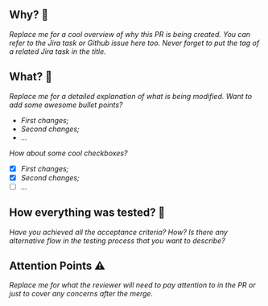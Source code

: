 ## Why? :open_book:
_Replace me for a cool overview of why this PR is being created. You can
refer to the Jira task or Github issue here too. Never forget to put the
tag of a related Jira task in the title._

## What? :wrench:
_Replace me for a detailed explanation of what is being modified._
_Want to add some awesome bullet points?_
- _First changes;_
- _Second changes;_
- _..._

_How about some cool checkboxes?_
- [X] _First changes;_
- [X] _Second changes;_
- [ ] _..._

## How everything was tested? :straight_ruler:
_Have you achieved all the acceptance criteria? How?_
_Is there any alternative flow in the testing process that you want to describe?_

## Attention Points :warning:
_Replace me for what the reviewer will need to pay attention to in the PR or just to cover any concerns after the merge._